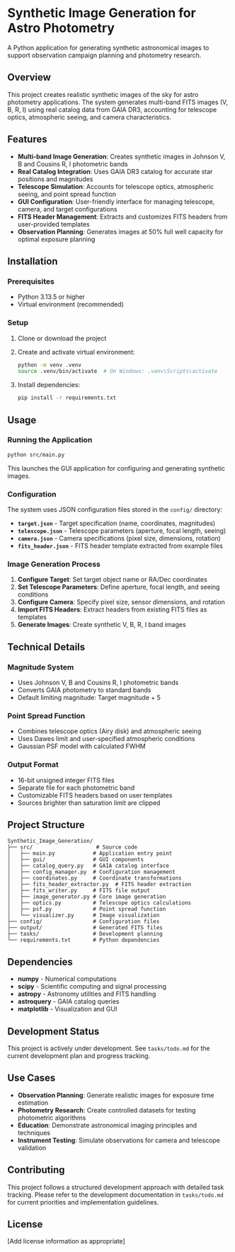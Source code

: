 # Synthetic Image Generation for Astro Photometry

A Python application for generating synthetic astronomical images to support observation campaign planning and photometry research.

## Overview

This project creates realistic synthetic images of the sky for astro photometry applications. The system generates multi-band FITS images (V, B, R, I) using real catalog data from GAIA DR3, accounting for telescope optics, atmospheric seeing, and camera characteristics.

## Features

- **Multi-band Image Generation**: Creates synthetic images in Johnson V, B and Cousins R, I photometric bands
- **Real Catalog Integration**: Uses GAIA DR3 catalog for accurate star positions and magnitudes
- **Telescope Simulation**: Accounts for telescope optics, atmospheric seeing, and point spread function
- **GUI Configuration**: User-friendly interface for managing telescope, camera, and target configurations
- **FITS Header Management**: Extracts and customizes FITS headers from user-provided templates
- **Observation Planning**: Generates images at 50% full well capacity for optimal exposure planning

## Installation

### Prerequisites

- Python 3.13.5 or higher
- Virtual environment (recommended)

### Setup

1. Clone or download the project
2. Create and activate virtual environment:
   ```bash
   python -m venv .venv
   source .venv/bin/activate  # On Windows: .venv\Scripts\activate
   ```

3. Install dependencies:
   ```bash
   pip install -r requirements.txt
   ```

## Usage

### Running the Application

```bash
python src/main.py
```

This launches the GUI application for configuring and generating synthetic images.

### Configuration

The system uses JSON configuration files stored in the `config/` directory:

- **`target.json`** - Target specification (name, coordinates, magnitudes)
- **`telescope.json`** - Telescope parameters (aperture, focal length, seeing)
- **`camera.json`** - Camera specifications (pixel size, dimensions, rotation)
- **`fits_header.json`** - FITS header template extracted from example files

### Image Generation Process

1. **Configure Target**: Set target object name or RA/Dec coordinates
2. **Set Telescope Parameters**: Define aperture, focal length, and seeing conditions
3. **Configure Camera**: Specify pixel size, sensor dimensions, and rotation
4. **Import FITS Headers**: Extract headers from existing FITS files as templates
5. **Generate Images**: Create synthetic V, B, R, I band images

## Technical Details

### Magnitude System
- Uses Johnson V, B and Cousins R, I photometric bands
- Converts GAIA photometry to standard bands
- Default limiting magnitude: Target magnitude + 5

### Point Spread Function
- Combines telescope optics (Airy disk) and atmospheric seeing
- Uses Dawes limit and user-specified atmospheric conditions
- Gaussian PSF model with calculated FWHM

### Output Format
- 16-bit unsigned integer FITS files
- Separate file for each photometric band
- Customizable FITS headers based on user templates
- Sources brighter than saturation limit are clipped

## Project Structure

```
Synthetic_Image_Generation/
├── src/                    # Source code
│   ├── main.py            # Application entry point
│   ├── gui/               # GUI components
│   ├── catalog_query.py   # GAIA catalog interface
│   ├── config_manager.py  # Configuration management
│   ├── coordinates.py     # Coordinate transformations
│   ├── fits_header_extractor.py  # FITS header extraction
│   ├── fits_writer.py     # FITS file output
│   ├── image_generator.py # Core image generation
│   ├── optics.py          # Telescope optics calculations
│   ├── psf.py             # Point spread function
│   └── visualizer.py      # Image visualization
├── config/                # Configuration files
├── output/                # Generated FITS files
├── tasks/                 # Development planning
└── requirements.txt       # Python dependencies
```

## Dependencies

- **numpy** - Numerical computations
- **scipy** - Scientific computing and signal processing
- **astropy** - Astronomy utilities and FITS handling
- **astroquery** - GAIA catalog queries
- **matplotlib** - Visualization and GUI

## Development Status

This project is actively under development. See `tasks/todo.md` for the current development plan and progress tracking.

## Use Cases

- **Observation Planning**: Generate realistic images for exposure time estimation
- **Photometry Research**: Create controlled datasets for testing photometric algorithms
- **Education**: Demonstrate astronomical imaging principles and techniques
- **Instrument Testing**: Simulate observations for camera and telescope validation

## Contributing

This project follows a structured development approach with detailed task tracking. Please refer to the development documentation in `tasks/todo.md` for current priorities and implementation guidelines.

## License

[Add license information as appropriate]